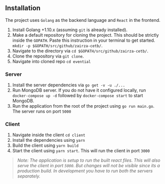 ## Installation

The project uses `Golang` as the backend language and `React` in the frontend.

1. Install Golang +1.10.x (assuming `git` is already installed).
2. Make a default repository for cloning the project. This should be strictly inside the `GOPATH`. Paste this instruction in your terminal to get started. `mkdir -p $GOPATH/src/github/zairza-cetb/`.
3. Navigate to the directory via `cd $GOPATH/src/github/zairza-cetb/`.
4. Clone the repository via `git clone`.
5. Navigate into cloned repo `cd evential`

### Server
1. Install the server dependencies via `go get -v -u ./...`
2. Run MongoDB server. If you do not have it configured locally, run `docker-compose up -d` followed by `docker-compose start` to start MongoDB.
3. Run the application from the root of the project using `go run main.go`. The server runs on port `5000`

### Client
1. Navigate inside the client `cd client`
2. Install the dependencies using `yarn`
3. Build the client using `yarn build`
4. Start the client using `yarn start`. This will run the client in port `3000`

>*Note: The application is setup to run the built react files. This will also serve the client in port `5000`. But changes will not be visible since its a production build. In development you have to run both the servers separately.*